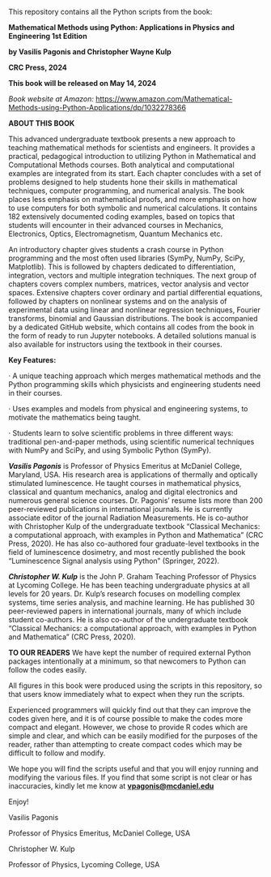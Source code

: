 This repository contains all the Python scripts from the book:

**Mathematical Methods using Python: Applications in Physics and Engineering 1st Edition**

**by Vasilis Pagonis and  Christopher Wayne Kulp**

**CRC Press, 2024**

**This book will be released on May 14, 2024**

_Book website at Amazon:_ 
https://www.amazon.com/Mathematical-Methods-using-Python-Applications/dp/1032278366

**ABOUT THIS BOOK**

This advanced undergraduate textbook presents a new approach to teaching mathematical methods for scientists and engineers. It provides a practical, pedagogical introduction to utilizing Python in Mathematical and Computational Methods courses. Both analytical and computational examples are integrated from its start. Each chapter concludes with a set of problems designed to help students hone their skills in mathematical techniques, computer programming, and numerical analysis. The book places less emphasis on mathematical proofs, and more emphasis on how to use computers for both symbolic and numerical calculations. It contains 182 extensively documented coding examples, based on topics that students will encounter in their advanced courses in Mechanics, Electronics, Optics, Electromagnetism, Quantum Mechanics etc.

An introductory chapter gives students a crash course in Python programming and the most often used libraries (SymPy, NumPy, SciPy, Matplotlib). This is followed by chapters dedicated to differentiation, integration, vectors and multiple integration techniques. The next group of chapters covers complex numbers, matrices, vector analysis and vector spaces. Extensive chapters cover ordinary and partial differential equations, followed by chapters on nonlinear systems and on the analysis of experimental data using linear and nonlinear regression techniques, Fourier transforms, binomial and Gaussian distributions. The book is accompanied by a dedicated GitHub website, which contains all codes from the book in the form of ready to run Jupyter notebooks. A detailed solutions manual is also available for instructors using the textbook in their courses.

**Key Features:**

· A unique teaching approach which merges mathematical methods and the Python programming skills which physicists and engineering students need in their courses.

· Uses examples and models from physical and engineering systems, to motivate the mathematics being taught.

· Students learn to solve scientific problems in three different ways: traditional pen-and-paper methods, using scientific numerical techniques with NumPy and SciPy, and using Symbolic Python (SymPy).

**_Vasilis Pagonis_** is Professor of Physics Emeritus at McDaniel College, Maryland, USA. His research area is applications of thermally and optically stimulated luminescence. He taught courses in mathematical physics, classical and quantum mechanics, analog and digital electronics and numerous general science courses. Dr. Pagonis’ resume lists more than 200 peer-reviewed publications in international journals. He is currently associate editor of the journal Radiation Measurements. He is co-author with Christopher Kulp of the undergraduate textbook “Classical Mechanics: a computational approach, with examples in Python and Mathematica” (CRC Press, 2020). He has also co-authored four graduate-level textbooks in the field of luminescence dosimetry, and most recently published the book “Luminescence Signal analysis using Python” (Springer, 2022).

**_Christopher W. Kulp_** is the John P. Graham Teaching Professor of Physics at Lycoming College. He has been teaching undergraduate physics at all levels for 20 years. Dr. Kulp’s research focuses on modelling complex systems, time series analysis, and machine learning. He has published 30 peer-reviewed papers in international journals, many of which include student co-authors. He is also co-author of the undergraduate textbook “Classical Mechanics: a computational approach, with examples in Python and Mathematica” (CRC Press, 2020).

**TO OUR READERS**
We have kept the number of required external Python packages intentionally at a minimum, so that newcomers to Python can follow the codes easily.

All figures in this book were produced using the scripts in this repository, so that users know immediately what to expect when they run the scripts.

Experienced programmers will quickly find out that they can improve the codes given here, and it is of course possible to make the codes more compact 
and elegant. However, we chose to provide R codes which are simple and clear, and which can be easily modified for the purposes of the reader, 
rather than attempting to create compact codes which may be difficult to follow and modify.

We hope you will find the scripts useful and that you will enjoy running and modifying the various files. If you find that some script is not clear or has inaccuracies, kindly let me know at **vpagonis@mcdaniel.edu**

Enjoy!

Vasilis Pagonis

Professor of Physics Emeritus, McDaniel College, USA

Christopher W. Kulp

Professor of Physics, Lycoming College, USA
